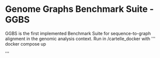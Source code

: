 # Genome Graphs Benchmark Suite - GGBS
GGBS is the first implemented Benchmark Suite for sequence-to-graph alignment in the genomic analysis context. 
Run in /cartelle_docker with 
'''
docker compose up

'''
